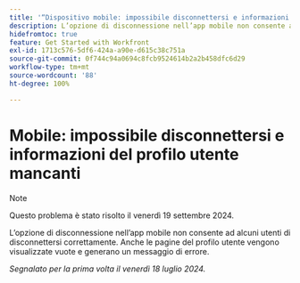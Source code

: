 ```yaml
---
title: '“Dispositivo mobile: impossibile disconnettersi e informazioni del profilo utente mancanti”'
description: L’opzione di disconnessione nell’app mobile non consente ad alcuni utenti di disconnettersi correttamente. Anche le pagine del profilo utente vengono visualizzate vuote e generano un messaggio di errore.
hidefromtoc: true
feature: Get Started with Workfront
exl-id: 1713c576-5df6-424a-a90e-d615c38c751a
source-git-commit: 0f744c94a0694c8fcb9524614b2a2b458dfc6d29
workflow-type: tm+mt
source-wordcount: '88'
ht-degree: 100%

---
```


# Mobile: impossibile disconnettersi e informazioni del profilo utente mancanti

>[!NOTE]
>
>Questo problema è stato risolto il venerdì 19 settembre 2024.

L’opzione di disconnessione nell’app mobile non consente ad alcuni utenti di disconnettersi correttamente. Anche le pagine del profilo utente vengono visualizzate vuote e generano un messaggio di errore.

_Segnalato per la prima volta il venerdì 18 luglio 2024._
